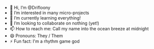 - 👋 Hi, I’m @Drifloony
- 👀 I’m interested in many micro-projects
- 🌱 I’m currently learning everything!
- 💞️ I’m looking to collaborate on nothing (yet!)
- 📫 How to reach me: Call my name into the ocean breeze at midnight
- 😄 Pronouns: They / Them
- ⚡ Fun fact: I'm a rhythm game god

<!---
Drifloony/Drifloony is a ✨ special ✨ repository because its `README.md` (this file) appears on your GitHub profile.
You can click the Preview link to take a look at your changes.
--->
